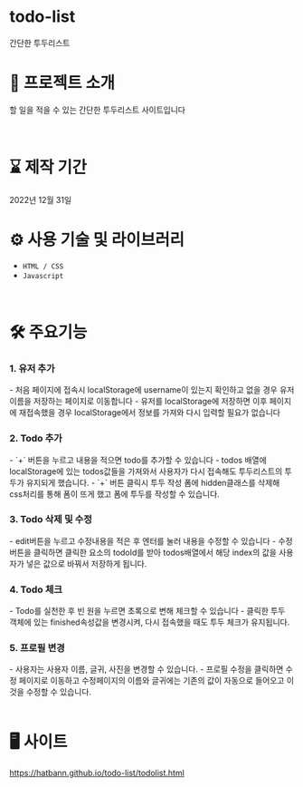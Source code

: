 # todo-list
간단한 투두리스트
<br>


# 📄 프로젝트 소개
할 일을 적을 수 있는 간단한 투두리스트 사이트입니다


<br>

# ⌛ 제작 기간
2022년 12월 31일
<br>

# ⚙ 사용 기술 및 라이브러리
- `HTML / CSS`
- `Javascript`

<br>

# 🛠 주요기능
<h3>1. 유저 추가</h3>
- 처음 페이지에 접속시 localStorage에 username이 있는지 확인하고 없을 경우 유저이름을 저장하는 페이지로 이동합니다
- 유저를 localStorage에 저장하면 이후 페이지에 재접속했을 경우 localStorage에서 정보를 가져와 다시 입력할 필요가 없습니다

<h3>2. Todo 추가</h3>
- `+` 버튼을 누르고 내용을 적으면 todo를 추가할 수 있습니다
- todos 배열에 localStorage에 있는 todos값들을 가져와서 사용자가 다시 접속해도 투두리스트의 투두가 유지되게 했습니다.
- `+` 버튼 클릭시 투두 작성 폼에 hidden클래스를 삭제해 css처리를 통해 폼이 뜨게 했고 폼에 투두를 작성할 수 있습니다.
<h3>3. Todo 삭제 및 수정</h3>- edit버튼을 누르고 수정내용을 적은 후 엔터를 눌러 내용을 수정할 수 있습니다
- 수정 버튼을 클릭하면 클릭한 요소의 todoId를 받아 todos배열에서 해당 index의 값을 사용자가 넣은 값으로 바꿔서 저장하게 됩니다. 
<h3>4. Todo 체크</h3>
- Todo를 실천한 후 빈 원을 누르면 초록으로 변해 체크할 수 있습니다
- 클릭한 투두 객체에 있는 finished속성값을 변경시켜, 다시 접속했을 때도 투두 체크가 유지됩니다.
<h3>5. 프로필 변경</h3>
- 사용자는 사용자 이름, 글귀, 사진을 변경할 수 있습니다.
- 프로필 수정을 클릭하면 수정 페이지로 이동하고 수정페이지의 이름와 글귀에는 기존의 값이 자동으로 들어오고 이것을 수정할 수 있습니다.

<br>
<br>

#  🖥 사이트
https://hatbann.github.io/todo-list/todolist.html


